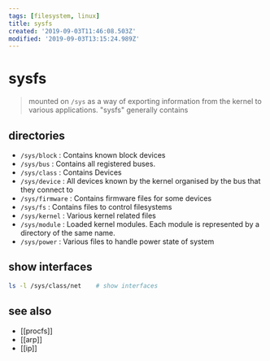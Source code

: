 ```yaml
---
tags: [filesystem, linux]
title: sysfs
created: '2019-09-03T11:46:08.503Z'
modified: '2019-09-03T13:15:24.989Z'
---
```


# sysfs

> mounted on `/sys` as a way of exporting information from the kernel to various applications. "sysfs" generally contains 

## directories

- `/sys/block` : Contains known block devices
- `/sys/bus` : Contains all registered buses.
- `/sys/class` : Contains Devices
- `/sys/device` : All devices known by the kernel organised by the bus that they connect to
- `/sys/firmware` : Contains firmware files for some devices
- `/sys/fs` : Contains files to control filesystems
- `/sys/kernel` : Various kernel related files
- `/sys/module` : Loaded kernel modules. Each module is represented by a directory of the same name.
- `/sys/power` : Various files to handle power state of system


## show interfaces

```sh
ls -l /sys/class/net    # show interfaces
```

## see also
- [[procfs]]
- [[arp]]
- [[ip]]
